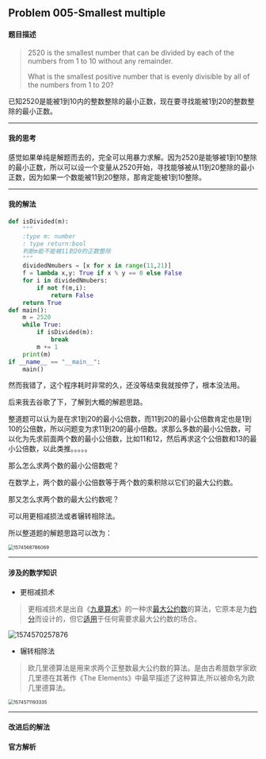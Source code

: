 ## Problem 005-Smallest multiple

#### 题目描述

>2520 is the smallest number that can be divided by each of the numbers from 1 to 10 without any remainder.
>
>What is the smallest positive number that is evenly divisible by all of the numbers from 1 to 20?

已知2520是能被1到10内的整数整除的最小正数，现在要寻找能被1到20的整数整除的最小正数。

---

#### 我的思考

感觉如果单纯是解题而去的，完全可以用暴力求解。因为2520是能够被1到10整除的最小正数，所以可以设一个变量从2520开始，寻找能够被从11到20整除的最小正数，因为如果一个数能被11到20整除，那肯定能被1到10整除。

----

#### 我的解法

```python
def isDivided(m):
    """
    :type m: number
    : type return:bool
    判断m能不能被11到20的正数整除
    """
    dividedNmubers = [x for x in range(11,21)]
    f = lambda x,y: True if x % y == 0 else False
    for i in dividedNmubers:
        if not f(m,i):
            return False
    return True
def main():
    m = 2520
    while True:
        if isDivided(m):
            break
        m += 1
    print(m)
if __name__ == "__main__":
    main()
```

然而我错了，这个程序耗时非常的久，还没等结束我就按停了，根本没法用。

后来我去谷歌了下，了解到大概的解题思路。

整道题可以认为是在求1到20的最小公倍数，而11到20的最小公倍数肯定也是1到10的公倍数，所以问题变为求11到20的最小倍数。求那么多数的最小公倍数，可以化为先求前面两个数的最小公倍数，比如11和12，然后再求这个公倍数和13的最小公倍数，以此类推。。。。。

那么怎么求两个数的最小公倍数呢？

在数学上，两个数的最小公倍数等于两个数的乘积除以它们的最大公约数。

那又怎么求两个数的最大公约数呢？

可以用更相减损法或者辗转相除法。

所以整道题的解题思路可以改为：

<img src="C:\Users\蔡\AppData\Roaming\Typora\typora-user-images\1574568786069.png" alt="1574568786069" style="zoom:67%;" />

----

#### 涉及的数学知识

* 更相减损术

> 更相减损术是出自《[九章算术](https://baike.baidu.com/item/九章算术/348232)》的一种求[最大公约数](https://baike.baidu.com/item/最大公约数/869308)的算法，它原本是为[约分](https://baike.baidu.com/item/约分/10107157)而设计的，但它[适用](https://baike.baidu.com/item/适用)于任何需要求最大公约数的场合。

![1574570257876](C:\Users\蔡\AppData\Roaming\Typora\typora-user-images\1574570257876.png)

* 辗转相除法

> 欧几里德算法是用来求两个正整数最大公约数的算法。是由古希腊数学家欧几里德在其著作《The Elements》中最早描述了这种算法,所以被命名为欧几里德算法。 

<img src="C:\Users\蔡\AppData\Roaming\Typora\typora-user-images\1574571193335.png" alt="1574571193335" style="zoom:67%;" />

----

#### 改进后的解法





#### 官方解析





